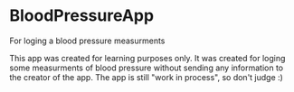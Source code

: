 # BloodPressureApp
For loging a blood pressure measurments



This app was created for learning purposes only. It was created for loging some measurments of blood pressure without sending any information to the creator of the app. 
The app is still "work in process", so don't judge :)
